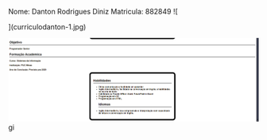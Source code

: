 Nome: Danton Rodrigues Diniz
Matricula: 882849
![
    
](curriculodanton-1.jpg)


![alt text](curriculodanton2.jpg)gi